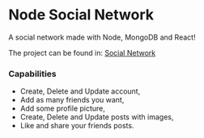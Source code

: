 # Node Social Network
A social network made with Node, MongoDB and React!


The project can be found in:
[Social Network](https://n-social-nw.herokuapp.com)


### Capabilities
- Create, Delete and Update account,
- Add as many friends you want,
- Add some profile picture,
- Create, Delete and Update posts with images,
- Like and share your friends posts.
